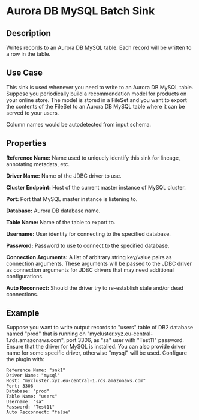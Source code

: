 # Aurora DB MySQL Batch Sink


Description
-----------
Writes records to an Aurora DB MySQL table. Each record will be written to a row in the table.


Use Case
--------
This sink is used whenever you need to write to an Aurora DB MySQL table.
Suppose you periodically build a recommendation model for products on your online store.
The model is stored in a FileSet and you want to export the contents
of the FileSet to an Aurora DB MySQL table where it can be served to your users.

Column names would be autodetected from input schema.

Properties
----------
**Reference Name:** Name used to uniquely identify this sink for lineage, annotating metadata, etc.

**Driver Name:** Name of the JDBC driver to use.

**Cluster Endpoint:** Host of the current master instance of MySQL cluster.

**Port:** Port that MySQL master instance is listening to.

**Database:** Aurora DB database name.

**Table Name:** Name of the table to export to.

**Username:** User identity for connecting to the specified database.

**Password:** Password to use to connect to the specified database.

**Connection Arguments:** A list of arbitrary string key/value pairs as connection arguments. These arguments
will be passed to the JDBC driver as connection arguments for JDBC drivers that may need additional configurations.

**Auto Reconnect:** Should the driver try to re-establish stale and/or dead connections.

Example
-------
Suppose you want to write output records to "users" table of DB2 database named "prod" that is running on 
"mycluster.xyz.eu-central-1.rds.amazonaws.com", port 3306, as "sa" user with "Test11" password. Ensure that the driver 
for MySQL is installed. You can also provide driver name for some specific driver, otherwise "mysql" will be used. 
Configure the plugin with: 

```
Reference Name: "snk1"
Driver Name: "mysql"
Host: "mycluster.xyz.eu-central-1.rds.amazonaws.com"
Port: 3306
Database: "prod"
Table Name: "users"
Username: "sa"
Password: "Test11"
Auto Recconnect: "false"
```

